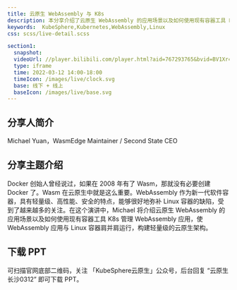 ```yaml
---
title: 云原生 WebAssembly 与 K8s
description: 本分享介绍了云原生 WebAssembly 的应用场景以及如何使用现有容器工具 K8s 管理 WebAssembly 应用，使 WebAssembly 应用与 Linux 容器肩并肩运行，构建轻量级的云原生架构。
keywords:  KubeSphere,Kubernetes,WebAssembly,Linux
css: scss/live-detail.scss

section1:
  snapshot: 
  videoUrl: //player.bilibili.com/player.html?aid=767293765&bvid=BV1Xr4y1B7T9&cid=550056693&page=1&high_quality=1
  type: iframe
  time: 2022-03-12 14:00-18:00
  timeIcon: /images/live/clock.svg
  base: 线下 + 线上
  baseIcon: /images/live/base.svg
---
```


## 分享人简介

Michael Yuan，WasmEdge Maintainer / Second State CEO

## 分享主题介绍

Docker 创始人曾经说过，如果在 2008 年有了 Wasm，那就没有必要创建 Docker 了。Wasm 在云原生中就是这么重要。WebAssembly 作为新一代软件容器，具有轻量级、高性能、安全的特点，能够很好地弥补 Linux 容器的缺陷，受到了越来越多的关注。在这个演讲中，Michael 将介绍云原生 WebAssembly 的应用场景以及如何使用现有容器工具 K8s 管理 WebAssembly 应用，使 WebAssembly 应用与 Linux 容器肩并肩运行，构建轻量级的云原生架构。

## 下载 PPT

可扫描官网底部二维码，关注 「KubeSphere云原生」公众号，后台回复 “云原生长沙0312” 即可下载 PPT。
